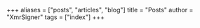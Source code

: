 +++
aliases = ["posts", "articles", "blog"]
title = "Posts"
author = "XmrSigner"
tags = ["index"]
+++
